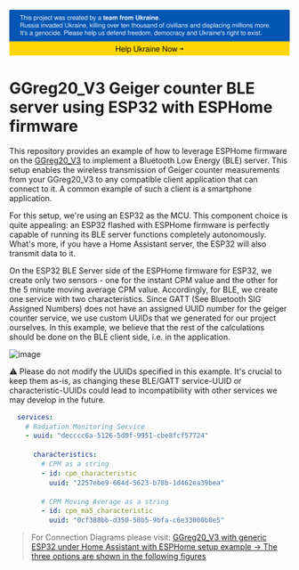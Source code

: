 [![Stand With Ukraine](https://raw.githubusercontent.com/vshymanskyy/StandWithUkraine/main/banner-direct-team.svg)](https://stand-with-ukraine.pp.ua)

# GGreg20_V3 Geiger counter BLE server using ESP32 with ESPHome firmware 

This repository provides an example of how to leverage ESPHome firmware on the [GGreg20_V3](https://iot-devices.com.ua/en/product/ggreg20_v3-ionizing-radiation-detector-with-geiger-tube-sbm-20/) to implement a Bluetooth Low Energy (BLE) server. This setup enables the wireless transmission of Geiger counter measurements from your GGreg20_V3 to any compatible client application that can connect to it. A common example of such a client is a smartphone application.

For this setup, we're using an ESP32 as the MCU. This component choice is quite appealing: an ESP32 flashed with ESPHome firmware is perfectly capable of running its BLE server functions completely autonomously. What's more, if you have a Home Assistant server, the ESP32 will also transmit data to it.

On the ESP32 BLE Server side of the ESPHome firmware for ESP32, we create only two sensors - one for the instant CPM value and the other for the 5 minute moving average CPM value. Accordingly, for BLE, we create one service with two characteristics. Since GATT (See Bluetooth SIG Assigned Numbers) does not have an assigned UUID number for the geiger counter service, we use custom UUIDs that we generated for our project ourselves.
In this example, we believe that the rest of the calculations should be done on the BLE client side, i.e. in the application. 


![image](https://github.com/user-attachments/assets/175fc242-507c-4678-b0d4-040ed92edbd4)

⚠️ Please do not modify the UUIDs specified in this example. It's crucial to keep them as-is, as changing these BLE/GATT service-UUID or characteristic-UUIDs could lead to incompatibility with other services we may develop in the future.
```YAML
  services:
    # Radiation Monitoring Service
    - uuid: "decccc6a-5126-5d0f-9951-cbe8fcf57724"

      characteristics:
        # CPM as a string
        - id: cpm_characteristic
          uuid: "2257ebe9-664d-5623-b78b-1d462ea39bea"
            
        # CPM Moving Average as a string
        - id: cpm_ma5_characteristic
          uuid: "0cf388bb-d350-58b5-9bfa-c6e33000b8e5"
```
> For Connection Diagrams please visit: [GGreg20_V3 with generic ESP32 under Home Assistant with ESPHome setup example -> The three options are shown in the following figures](https://github.com/iotdevicesdev/GGreg20_V3-ESP32-HomeAssistant-ESPHome/tree/main#the-three-options-are-shown-in-the-following-figures)
